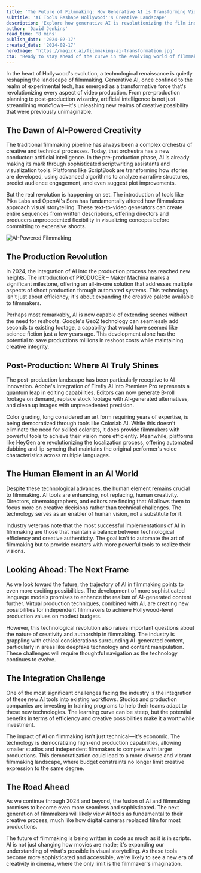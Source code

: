 ```yaml
---
title: 'The Future of Filmmaking: How Generative AI is Transforming Video Production'
subtitle: 'AI Tools Reshape Hollywood''s Creative Landscape'
description: 'Explore how generative AI is revolutionizing the film industry, from pre-production planning to post-production effects. Learn about cutting-edge tools like Sora and Firefly AI that are transforming traditional filmmaking processes while maintaining the crucial human element in creative storytelling.'
author: 'David Jenkins'
read_time: '8 mins'
publish_date: '2024-02-17'
created_date: '2024-02-17'
heroImage: 'https://magick.ai/filmmaking-ai-transformation.jpg'
cta: 'Ready to stay ahead of the curve in the evolving world of filmmaking? Follow us on LinkedIn for daily updates on AI innovations in video production and exclusive insights from industry experts shaping the future of cinema.'
---
```


In the heart of Hollywood's evolution, a technological renaissance is quietly reshaping the landscape of filmmaking. Generative AI, once confined to the realm of experimental tech, has emerged as a transformative force that's revolutionizing every aspect of video production. From pre-production planning to post-production wizardry, artificial intelligence is not just streamlining workflows—it's unleashing new realms of creative possibility that were previously unimaginable.

## The Dawn of AI-Powered Creativity

The traditional filmmaking pipeline has always been a complex orchestra of creative and technical processes. Today, that orchestra has a new conductor: artificial intelligence. In the pre-production phase, AI is already making its mark through sophisticated scriptwriting assistants and visualization tools. Platforms like ScriptBook are transforming how stories are developed, using advanced algorithms to analyze narrative structures, predict audience engagement, and even suggest plot improvements.

But the real revolution is happening on set. The introduction of tools like Pika Labs and OpenAI's Sora has fundamentally altered how filmmakers approach visual storytelling. These text-to-video generators can create entire sequences from written descriptions, offering directors and producers unprecedented flexibility in visualizing concepts before committing to expensive shoots.

![AI-Powered Filmmaking](https://i.magick.ai/PIXE/AI_Revolution_Filmmaking_Image.webp)

## The Production Revolution

In 2024, the integration of AI into the production process has reached new heights. The introduction of PRODUCER – Maker Machina marks a significant milestone, offering an all-in-one solution that addresses multiple aspects of shoot production through automated systems. This technology isn't just about efficiency; it's about expanding the creative palette available to filmmakers.

Perhaps most remarkably, AI is now capable of extending scenes without the need for reshoots. Google's Geo2 technology can seamlessly add seconds to existing footage, a capability that would have seemed like science fiction just a few years ago. This development alone has the potential to save productions millions in reshoot costs while maintaining creative integrity.

## Post-Production: Where AI Truly Shines

The post-production landscape has been particularly receptive to AI innovation. Adobe's integration of Firefly AI into Premiere Pro represents a quantum leap in editing capabilities. Editors can now generate B-roll footage on demand, replace stock footage with AI-generated alternatives, and clean up images with unprecedented precision.

Color grading, long considered an art form requiring years of expertise, is being democratized through tools like Colorlab AI. While this doesn't eliminate the need for skilled colorists, it does provide filmmakers with powerful tools to achieve their vision more efficiently. Meanwhile, platforms like HeyGen are revolutionizing the localization process, offering automated dubbing and lip-syncing that maintains the original performer's voice characteristics across multiple languages.

## The Human Element in an AI World

Despite these technological advances, the human element remains crucial to filmmaking. AI tools are enhancing, not replacing, human creativity. Directors, cinematographers, and editors are finding that AI allows them to focus more on creative decisions rather than technical challenges. The technology serves as an enabler of human vision, not a substitute for it.

Industry veterans note that the most successful implementations of AI in filmmaking are those that maintain a balance between technological efficiency and creative authenticity. The goal isn't to automate the art of filmmaking but to provide creators with more powerful tools to realize their visions.

## Looking Ahead: The Next Frame

As we look toward the future, the trajectory of AI in filmmaking points to even more exciting possibilities. The development of more sophisticated language models promises to enhance the realism of AI-generated content further. Virtual production techniques, combined with AI, are creating new possibilities for independent filmmakers to achieve Hollywood-level production values on modest budgets.

However, this technological revolution also raises important questions about the nature of creativity and authorship in filmmaking. The industry is grappling with ethical considerations surrounding AI-generated content, particularly in areas like deepfake technology and content manipulation. These challenges will require thoughtful navigation as the technology continues to evolve.

## The Integration Challenge

One of the most significant challenges facing the industry is the integration of these new AI tools into existing workflows. Studios and production companies are investing in training programs to help their teams adapt to these new technologies. The learning curve can be steep, but the potential benefits in terms of efficiency and creative possibilities make it a worthwhile investment.

The impact of AI on filmmaking isn't just technical—it's economic. The technology is democratizing high-end production capabilities, allowing smaller studios and independent filmmakers to compete with larger productions. This democratization could lead to a more diverse and vibrant filmmaking landscape, where budget constraints no longer limit creative expression to the same degree.

## The Road Ahead

As we continue through 2024 and beyond, the fusion of AI and filmmaking promises to become even more seamless and sophisticated. The next generation of filmmakers will likely view AI tools as fundamental to their creative process, much like how digital cameras replaced film for most productions.

The future of filmmaking is being written in code as much as it is in scripts. AI is not just changing how movies are made; it's expanding our understanding of what's possible in visual storytelling. As these tools become more sophisticated and accessible, we're likely to see a new era of creativity in cinema, where the only limit is the filmmaker's imagination.